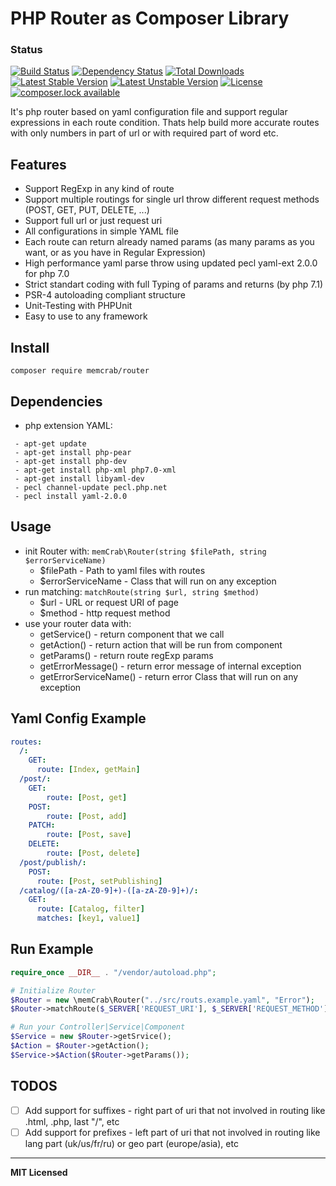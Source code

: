 PHP Router as Composer Library 
==========================
### Status
[![Build Status](https://travis-ci.org/noonehos/router.svg?branch=master)](https://travis-ci.org/noonehos/router)
[![Dependency Status](https://www.versioneye.com/user/projects/588f90c1760ce6003a4ea676/badge.svg?style=flat-square)](https://www.versioneye.com/user/projects/588f90c1760ce6003a4ea676)
[![Total Downloads](https://poser.pugx.org/memcrab/router/downloads)](https://packagist.org/packages/memcrab/router)
[![Latest Stable Version](https://poser.pugx.org/memcrab/router/version)](https://packagist.org/packages/memcrab/router)
[![Latest Unstable Version](https://poser.pugx.org/memcrab/router/v/unstable)](//packagist.org/packages/memcrab/router)
[![License](https://poser.pugx.org/memcrab/router/license)](https://packagist.org/packages/memcrab/router)
[![composer.lock available](https://poser.pugx.org/memcrab/router/composerlock)](https://packagist.org/packages/memcrab/router)


It's php router based on yaml configuration file and support regular expressions in each route condition. 
Thats help build more accurate routes with only numbers in part of url or with required part of word etc.

Features
--------

* Support RegExp in any kind of route
* Support multiple routings for single url throw different request methods (POST, GET, PUT, DELETE, ...)
* Support full url or just request uri
* All configurations in simple YAML file
* Each route can return already named params (as many params as you want, or as you have in Regular Expression)
* High performance yaml parse throw using updated pecl yaml-ext 2.0.0 for php 7.0
* Strict standart coding with full Typing of params and returns (by php 7.1)
* PSR-4 autoloading compliant structure
* Unit-Testing with PHPUnit
* Easy to use to any framework

Install
--------
```composer require memcrab/router```

Dependencies
--------
- php extension YAML:

```
 - apt-get update
 - apt-get install php-pear
 - apt-get install php-dev
 - apt-get install php-xml php7.0-xml
 - apt-get install libyaml-dev
 - pecl channel-update pecl.php.net
 - pecl install yaml-2.0.0
```

Usage
--------
- init Router with: `memCrab\Router(string $filePath, string $errorServiceName)`
	- $filePath - Path to yaml files with routes
	- $errorServiceName - Class that will run on any exception
- run matching: `matchRoute(string $url, string $method)`
	- $url - URL or request URI of page
	- $method - http request method
- use your router data with:
	- getService() - return component that we call
	- getAction() - return action that will be run from component
	- getParams() - return route regExp params
	- getErrorMessage() - return error message of internal exception
	- getErrorServiceName() - return error Class that will run on any exception

Yaml Config Example
--------
```yaml
routes:
  /:
    GET:
      route: [Index, getMain]
  /post/:
    GET:
        route: [Post, get]
    POST:
        route: [Post, add]
    PATCH:
        route: [Post, save]
    DELETE:
        route: [Post, delete]
  /post/publish/:
    POST:
      route: [Post, setPublishing]
  /catalog/([a-zA-Z0-9]+)-([a-zA-Z0-9]+)/: 
    GET: 
      route: [Catalog, filter]
      matches: [key1, value1]
```


Run Example
--------
```php
require_once __DIR__ . "/vendor/autoload.php";

# Initialize Router
$Router = new \memCrab\Router("../src/routs.example.yaml", "Error");
$Router->matchRoute($_SERVER['REQUEST_URI'], $_SERVER['REQUEST_METHOD']);

# Run your Controller|Service|Component
$Service = new $Router->getSrvice();
$Action = $Router->getAction();
$Service->$Action($Router->getParams());
```

## TODOS

- [ ] Add support for suffixes - right part of uri that not involved in routing like .html, .php, last "/", etc
- [ ] Add support for prefixes - left part of uri that not involved in routing like lang part (uk/us/fr/ru) or geo part (europe/asia), etc

---
**MIT Licensed**
